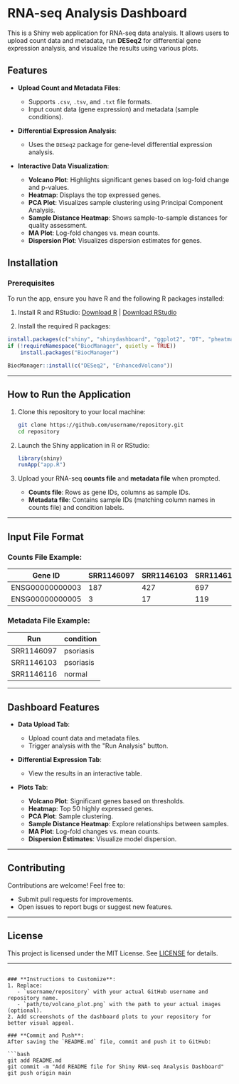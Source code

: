 # RNA-seq Analysis Dashboard

This is a Shiny web application for RNA-seq data analysis. It allows users to upload count data and metadata, run **DESeq2** for differential gene expression analysis, and visualize the results using various plots.

## Features

- **Upload Count and Metadata Files**:
  - Supports `.csv`, `.tsv`, and `.txt` file formats.
  - Input count data (gene expression) and metadata (sample conditions).

- **Differential Expression Analysis**:
  - Uses the `DESeq2` package for gene-level differential expression analysis.

- **Interactive Data Visualization**:
  - **Volcano Plot**: Highlights significant genes based on log-fold change and p-values.
  - **Heatmap**: Displays the top expressed genes.
  - **PCA Plot**: Visualizes sample clustering using Principal Component Analysis.
  - **Sample Distance Heatmap**: Shows sample-to-sample distances for quality assessment.
  - **MA Plot**: Log-fold changes vs. mean counts.
  - **Dispersion Plot**: Visualizes dispersion estimates for genes.

## Installation

### Prerequisites
To run the app, ensure you have R and the following R packages installed:

1. Install R and RStudio: [Download R](https://cran.r-project.org/) | [Download RStudio](https://posit.co/downloads/)

2. Install the required R packages:

```r
install.packages(c("shiny", "shinydashboard", "ggplot2", "DT", "pheatmap"))
if (!requireNamespace("BiocManager", quietly = TRUE))
    install.packages("BiocManager")

BiocManager::install(c("DESeq2", "EnhancedVolcano"))
```

---

## How to Run the Application

1. Clone this repository to your local machine:
   ```bash
   git clone https://github.com/username/repository.git
   cd repository
   ```

2. Launch the Shiny application in R or RStudio:

   ```r
   library(shiny)
   runApp("app.R")
   ```

3. Upload your RNA-seq **counts file** and **metadata file** when prompted.

   - **Counts file**: Rows as gene IDs, columns as sample IDs.
   - **Metadata file**: Contains sample IDs (matching column names in counts file) and condition labels.

---

## Input File Format

### **Counts File Example**:
| Gene ID          | SRR1146097 | SRR1146103 | SRR1146116 |  
|------------------|------------|------------|------------|  
| ENSG00000000003  | 187        | 427        | 697        |  
| ENSG00000000005  | 3          | 17         | 119        |  

### **Metadata File Example**:
| Run          | condition    |  
|--------------|--------------|  
| SRR1146097   | psoriasis    |  
| SRR1146103   | psoriasis    |  
| SRR1146116   | normal       |  

---

## Dashboard Features

- **Data Upload Tab**:
   - Upload count data and metadata files.
   - Trigger analysis with the "Run Analysis" button.

- **Differential Expression Tab**:
   - View the results in an interactive table.

- **Plots Tab**:
   - **Volcano Plot**: Significant genes based on thresholds.
   - **Heatmap**: Top 50 highly expressed genes.
   - **PCA Plot**: Sample clustering.
   - **Sample Distance Heatmap**: Explore relationships between samples.
   - **MA Plot**: Log-fold changes vs. mean counts.
   - **Dispersion Estimates**: Visualize model dispersion.
---

## Contributing

Contributions are welcome! Feel free to:
- Submit pull requests for improvements.
- Open issues to report bugs or suggest new features.

---

## License

This project is licensed under the MIT License. See [LICENSE](LICENSE) for details.

---


```

### **Instructions to Customize**:
1. Replace:
   - `username/repository` with your actual GitHub username and repository name.
   - `path/to/volcano_plot.png` with the path to your actual images (optional).
2. Add screenshots of the dashboard plots to your repository for better visual appeal.

### **Commit and Push**:
After saving the `README.md` file, commit and push it to GitHub:

```bash
git add README.md
git commit -m "Add README file for Shiny RNA-seq Analysis Dashboard"
git push origin main
```
